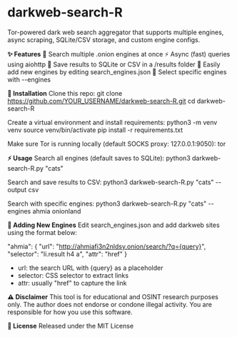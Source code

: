 # darkweb-search-R
Tor-powered dark web search aggregator that supports multiple engines, async scraping, SQLite/CSV storage, and custom engine configs.

**✨ Features**
🔎 Search multiple .onion engines at once
⚡ Async (fast) queries using aiohttp
💾 Save results to SQLite or CSV in a /results folder
🧩 Easily add new engines by editing search_engines.json
🎯 Select specific engines with --engines

**🚀 Installation**
Clone this repo:
git clone https://github.com/YOUR_USERNAME/darkweb-search-R.git
cd darkweb-search-R

Create a virtual environment and install requirements:
python3 -m venv venv
source venv/bin/activate
pip install -r requirements.txt

Make sure Tor is running locally (default SOCKS proxy: 127.0.0.1:9050):
tor

**⚡ Usage**
Search all engines (default saves to SQLite):
python3 darkweb-search-R.py "cats"

Search and save results to CSV:
python3 darkweb-search-R.py "cats" --output csv

Search with specific engines:
python3 darkweb-search-R.py "cats" --engines ahmia onionland

**🔧 Adding New Engines**
Edit search_engines.json and add darkweb sites using the format below:

"ahmia": {
  "url": "http://ahmiafi3n2nldsy.onion/search/?q={query}",
  "selector": "li.result h4 a",
  "attr": "href"
}

* url: the search URL with {query} as a placeholder
* selector: CSS selector to extract links
* attr: usually "href" to capture the link

**⚠️ Disclaimer**
This tool is for educational and OSINT research purposes only.
The author does not endorse or condone illegal activity. You are responsible for how you use this software.

**📜 License**
Released under the MIT License

